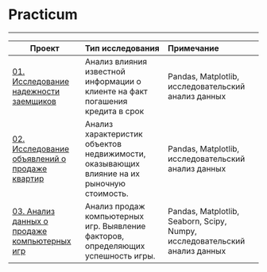 # Practicum
__________________________________________________________________________________________________________________________

| **Проект** | **Тип исследования** | **Примечание** |
| -------------------- | :--------------------- |:---------------------------|
| [01. Исследование надежности заемщиков](https://github.com/AlishaMak/Practicum/blob/main/credit_score/credit_score_analysis.ipynb)|Анализ влияния известной информации о клиенте на факт погашения кредита в срок|Pandas, Matplotlib, исследовательский анализ данных|
| [02. Исследование объявлений о продаже квартир](https://github.com/AlishaMak/Practicum/blob/main/real_estate/real_estate_project.ipynb)|Анализ характеристик объектов недвижимости, оказывающих влияние на их рыночную стоимость.|Pandas, Matplotlib, исследовательский анализ данных|
| [03. Анализ данных о продаже компьютерных игр](https://github.com/AlishaMak/Practicum/blob/main/games/games.ipynb)|Анализ продаж компьютерных игр. Выявление факторов, определяющих успешность игры. |Pandas, Matplotlib, Seaborn, Scipy, Numpy, исследовательский анализ данных|
